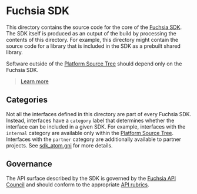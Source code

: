 # Fuchsia SDK

This directory contains the source code for the core of the [Fuchsia
SDK](../docs/glossary.md#fuchsia-sdk). The SDK itself is produced as an output
of the build by processing the contents of this directory.  For example, this
directory might contain the source code for a library that is included in the
SDK as a prebuilt shared library.

Software outside of the [Platform Source
Tree](../docs/glossary.md#platform-source-tree) should depend only on the Fuchsia
SDK.

> [Learn more](../docs/development/sdk/README.md)

## Categories

Not all the interfaces defined in this directory are part of every Fuchsia SDK.
Instead, interfaces have a `category` label that determines whether the
interface can be included in a given SDK. For example, interfaces with the
`internal` category are available only within the
[Platform Source Tree](../docs/glossary.md#platform-source-tree).
Interfaces with the `partner` category are additionally available to partner
projects. See [sdk_atom.gni](../build/sdk/sdk_atom.gni) for more details.

## Governance

The API surface described by the SDK is governed by the
[Fuchsia API Council](../docs/development/api/council.md) and should conform to
the appropriate [API rubrics](../docs/development/api/README.md).
